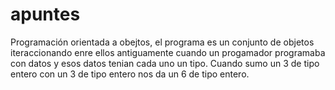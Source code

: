 # apuntes
Programación orientada a obejtos, el programa es un conjunto de objetos iteraccionando enre ellos
antiguamente cuando un progamador programaba con datos y esos datos tenian cada uno un tipo.
Cuando sumo un 3 de tipo entero con un 3 de tipo entero nos da un 6 de tipo entero. 
